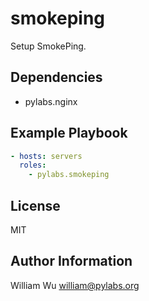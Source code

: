 smokeping
=========

Setup SmokePing.

Dependencies
------------

- pylabs.nginx

Example Playbook
----------------

```yaml
- hosts: servers
  roles:
    - pylabs.smokeping
```

License
-------

MIT

Author Information
------------------

William Wu <william@pylabs.org>
